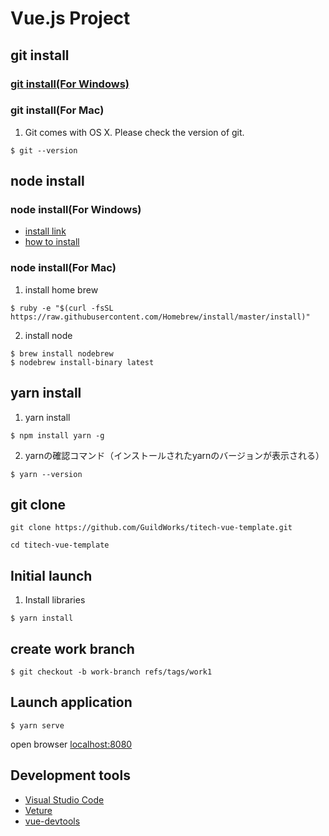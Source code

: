 # Vue.js Project

## git install

### [git install(For Windows)](https://gitforwindows.org/)

### git install(For Mac)
1. Git comes with OS X. Please check the version of git.
```$xslt
$ git --version
```

## node install

### node install(For Windows)
- [install link](https://nodejs.org/en/download/)
- [how to install](https://qiita.com/Masayuki-M/items/840a997a824e18f576d8)

### node install(For Mac)
1. install home brew

```$xslt
$ ruby -e "$(curl -fsSL https://raw.githubusercontent.com/Homebrew/install/master/install)"
```

2. install node
```$xslt
$ brew install nodebrew
$ nodebrew install-binary latest
```

## yarn install
1. yarn install
```$xslt
$ npm install yarn -g
```
2. yarnの確認コマンド（インストールされたyarnのバージョンが表示される）
```$xslt
$ yarn --version
```

## git clone
```$xslt
git clone https://github.com/GuildWorks/titech-vue-template.git
```
```$xslt
cd titech-vue-template
```


## Initial launch
1. Install libraries
```$xslt
$ yarn install
```

## create work branch
```
$ git checkout -b work-branch refs/tags/work1
```

## Launch application
```
$ yarn serve
```

open browser
[localhost:8080](http://localhost:8080)

## Development tools
- [Visual Studio Code](https://code.visualstudio.com/)
- [Veture](https://marketplace.visualstudio.com/items?itemName=octref.vetur)
- [vue-devtools](https://github.com/vuejs/vue-devtools)
